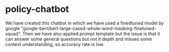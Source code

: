 # policy-chatbot

We have created this chatbot in which we have used a finedtuned model by google "google-bert/bert-large-cased-whole-word-masking-finetuned-squad".
Then we have also applied prompt template but the issue is that it can answer some general questions but not it depth and misses some context understanding, so accuracy rate is low.
